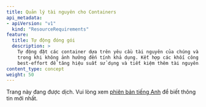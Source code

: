 ```yaml
---
title: Quản lý tài nguyên cho Containers
api_metadata:
- apiVersion: "v1"
  kind: "ResourceRequirements"
feature:
  title: Tự động đóng gói
  description: >
    Tự động đặt các container dựa trên yêu cầu tài nguyên của chúng và các ràng buộc khác,
    trong khi không ảnh hưởng đến tính khả dụng. Kết hợp các khối công việc quan trọng và
    best-effort để tăng hiệu suất sử dụng và tiết kiệm thêm tài nguyên.
content_type: concept
weight: 50
---
```


<!-- overview -->

Trang này đang được dịch. Vui lòng xem [phiên bản tiếng Anh](https://kubernetes.io/docs/concepts/configuration/manage-resources-containers/) để biết thông tin mới nhất.
